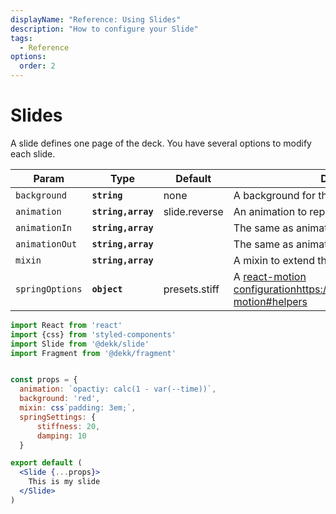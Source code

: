 ```yaml
---
displayName: "Reference: Using Slides"
description: "How to configure your Slide"
tags: 
  - Reference
options:
  order: 2
---
```


# Slides

A slide defines one page of the deck. You have several options to modify
each slide.


| Param           | Type               | Default       | Description |
|-----------------|--------------------|---------------|-------------|
| `background`    | **`string`**       | none          | A background for this slide |
| `animation`     | **`string,array`** | slide.reverse | An animation to replace the default |
| `animationIn`   | **`string,array`** |               | The same as animation but only when entering |
| `animationOut`  | **`string,array`** |               | The same as animation but only when leaving |
| `mixin`         | **`string,array`** |               | A mixin to extend the slides styles |
| `springOptions` | **`object`**       | presets.stiff | A [react-motion configuration]()https://github.com/chenglou/react-motion#helpers |

```jsx
import React from 'react'
import {css} from 'styled-components'
import Slide from '@dekk/slide'
import Fragment from '@dekk/fragment'


const props = {
  animation: `opactiy: calc(1 - var(--time))`,
  background: 'red',
  mixin: css`padding: 3em;`,
  springSettings: {
      stiffness: 20,
      damping: 10
  }

export default (
  <Slide {...props}>
    This is my slide
  </Slide>
)
```
